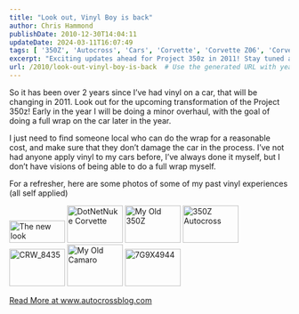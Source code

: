 ```yaml
---
title: "Look out, Vinyl Boy is back"
author: Chris Hammond
publishDate: 2010-12-30T14:04:11
updateDate: 2024-03-11T16:07:49
tags: [ '350Z', 'Autocross', 'Cars', 'Corvette', 'Corvette Z06', 'Corvettez06', 'CorvetteZ06org', 'Nissan', 'Project 350Z', 'Project350z', 'Project350zcom' ]
excerpt: "Exciting updates ahead for Project 350z in 2011! Stay tuned as the car undergoes a transformation with a new vinyl wrap. Follow the journey at autocrossblog.com."
url: /2010/look-out-vinyl-boy-is-back  # Use the generated URL with year
---
```

<p>So it has been over 2 years since I’ve had vinyl on a car, that will be changing in 2011. Look out for the upcoming transformation of the Project 350z! Early in the year I will be doing a minor overhaul, with the goal of doing a full wrap on the car later in the year.</p>  <p>I just need to find someone local who can do the wrap for a reasonable cost, and make sure that they don’t damage the car in the process. I’ve not had anyone apply vinyl to my cars before, I’ve always done it myself, but I don’t have visions of being able to do a full wrap myself. </p>  <p>For a refresher, here are some photos of some of my past vinyl experiences (all self applied)</p>  <p><a href="https://www.flickr.com/photos/chammond/2768918509/"><img border="0" alt="The new look" src="https://farm4.static.flickr.com/3182/2768918509_72f218deef_t.jpg" width="100" height="40" /></a> <a href="https://www.flickr.com/photos/chammond/2291945232/"><img border="0" alt="DotNetNuke Corvette" src="https://farm3.static.flickr.com/2402/2291945232_3f7d42f74a_t.jpg" width="100" height="67" /></a> <a href="https://www.flickr.com/photos/chammond/1282983712/"><img border="0" alt="My Old 350Z" src="https://farm2.static.flickr.com/1207/1282983712_98de77fd22_t.jpg" width="100" height="67" /></a> <a href="https://www.flickr.com/photos/chammond/3257269658/"><img border="0" alt="350Z Autocross" src="https://farm4.static.flickr.com/3261/3257269658_078fbcd902_t.jpg" width="100" height="67" /></a> <a href="https://www.flickr.com/photos/chammond/4116230997/"><img border="0" alt="CRW_8435" src="https://farm3.static.flickr.com/2520/4116230997_ebe11d2719_t.jpg" width="100" height="67" /></a> <a href="https://www.flickr.com/photos/chammond/2063988267/"><img border="0" alt="My Old Camaro" src="https://farm3.static.flickr.com/2232/2063988267_51055763a0_t.jpg" width="100" height="75" /></a> <a href="https://www.flickr.com/photos/chammond/4142941262/"><img border="0" alt="7G9X4944" src="https://farm3.static.flickr.com/2659/4142941262_30e670dbc7_t.jpg" width="100" height="67" /></a></p> <a href="https://www.autocrossblog.com/look-out-vinyl-boy-is-back">Read More at www.autocrossblog.com</a>



